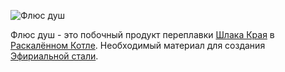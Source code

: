 ![Флюс душ](item:betterwithmods:material@38)

Флюс душ - это побочный продукт переплавки [Шлака Края](ender_slag.md) в [Раскалённом Котле](../blocks/cauldron.md).
Необходимый материал для создания [Эфириальной стали](soulforged_steel.md).